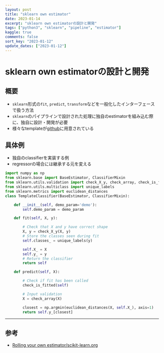 ```yaml
---
layout: post
title: "sklearn own estimator"
date: 2023-01-14
excerpt: "sklearn own estimatorの設計と開発"
tags: ["python3", "sklearn", "pipeline", "estimator"]
kaggle: true
comments: false
sort_key: "2023-01-12"
update_dates: ["2023-01-12"]
---
```


# sklearn own estimatorの設計と開発

## 概要
 - `sklearn`形式の`fit`, `predict`, `transform`などを一般化したインターフェースで扱う方法
 - `sklearn`のパイプラインで設計された処理に独自のestimatorを組み込む際に、独自に設計・開発が必要
 - 様々なtemplateが[github](https://github.com/scikit-learn-contrib/project-template/blob/master/skltemplate/_template.py)に用意されている

## 具体例
 - 独自のclassifierを実装する例
 - regressorの場合には継承する元を変える

```python
import numpy as np
from sklearn.base import BaseEstimator, ClassifierMixin
from sklearn.utils.validation import check_X_y, check_array, check_is_fitted
from sklearn.utils.multiclass import unique_labels
from sklearn.metrics import euclidean_distances
class TemplateClassifier(BaseEstimator, ClassifierMixin):

    def __init__(self, demo_param='demo'):
        self.demo_param = demo_param

    def fit(self, X, y):

        # Check that X and y have correct shape
        X, y = check_X_y(X, y)
        # Store the classes seen during fit
        self.classes_ = unique_labels(y)

        self.X_ = X
        self.y_ = y
        # Return the classifier
        return self

    def predict(self, X):

        # Check if fit has been called
        check_is_fitted(self)

        # Input validation
        X = check_array(X)

        closest = np.argmin(euclidean_distances(X, self.X_), axis=1)
        return self.y_[closest]
```

---

## 参考
 - [Rolling your own estimator/scikit-learn.org](https://scikit-learn.org/stable/developers/develop.html#rolling-your-own-estimator)
